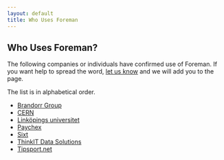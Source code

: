 ```yaml
---
layout: default
title: Who Uses Foreman
---
```

## Who Uses Foreman?

The following companies or individuals have confirmed use of Foreman. If you 
want help to spread the word, [let us
know](https://docs.google.com/a/zapletalovi.com/forms/d/1Ybz-Wz-odbGJM6Kw1pZuIOsZZ_vxXbH1I8B-iKFfuPs)
and we will add you to the page.

The list is in alphabetical order.

* [Brandorr Group](https://www.brandorr.com)
* [CERN](https://home.cern)
* [Linköpings universitet](https://liu.se)
* [Paychex](https://www.paychex.com)
* [Sixt](https://www.sixt.de)
* [ThinkIT Data Solutions](http://thinkitdata.com/)
* [Tipsport.net](https://www.tipsport.cz)
